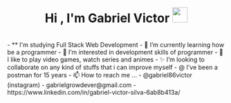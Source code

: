 <h1 align="center"><b>Hi , I'm Gabriel Victor </b><img src="https://media.giphy.com/media/hvRJCLFzcasrR4ia7z/giphy.gif" width="35"></h1>
<br>
- **  I'm studying Full Stack Web Development
- 🌱 I’m currently learning how be a programmer
- 👀 I’m interested in development skills of programmer
- 💞️ I like to play video games, watch series and animes
- ✨ I’m looking to collaborate on any kind of stuffs that i can improve myself
-  @  I've been a postman for 15 years
- 📫 How to reach me ...
- @gabriel86victor (instagram)
- gabrielgrowdever@gmail.com
- https://www.linkedin.com/in/gabriel-victor-silva-6ab8b413a/

<!---
GGrowDever/GGrowDever is a ✨ special ✨ repository because its `README.md` (this file) appears on your GitHub profile.
You can click the Preview link to take a look at your changes.
--->
